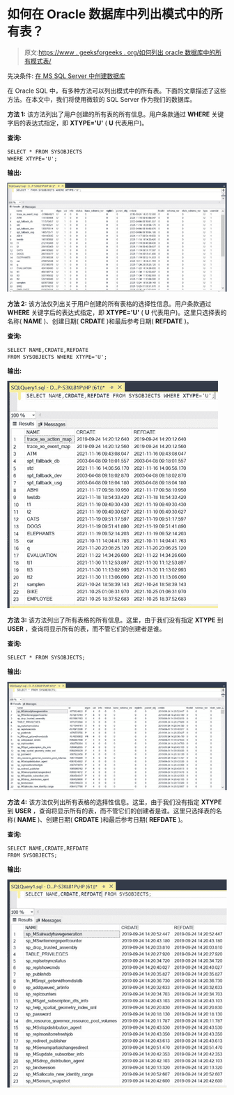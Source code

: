 # 如何在 Oracle 数据库中列出模式中的所有表？

> 原文:[https://www . geeksforgeeks . org/如何列出 oracle 数据库中的所有模式表/](https://www.geeksforgeeks.org/how-to-list-all-tables-in-a-schema-in-oracle-database/)

先决条件: [在 MS SQL Server 中创建数据库](https://www.geeksforgeeks.org/create-database-in-ms-sql-server/)

在 Oracle SQL 中，有多种方法可以列出模式中的所有表。下面的文章描述了这些方法。在本文中，我们将使用微软的 SQL Server 作为我们的数据库。

**方法 1:** 该方法列出了用户创建的所有表的所有信息。用户条款通过 **WHERE** 关键字后的表达式指定，即 **XTYPE='U'** ( **U** 代表用户)。

**查询:**

```
SELECT * FROM SYSOBJECTS 
WHERE XTYPE='U';
```

**输出:**

![](img/cb13f61dfd659541ca331b68c172887e.png)

**方法 2:** 该方法仅列出关于用户创建的所有表格的选择性信息。用户条款通过 **WHERE** 关键字后的表达式指定，即 **XTYPE='U'** ( **U** 代表用户)。这里只选择表的名称( **NAME** )、创建日期( **CRDATE** )和最后参考日期( **REFDATE** )。

**查询:**

```
SELECT NAME,CRDATE,REFDATE 
FROM SYSOBJECTS WHERE XTYPE='U';
```

**输出:**

![](img/fdc59709522b33012ec35632cf2fe632.png)

**方法 3:** 该方法列出了所有表格的所有信息。这里，由于我们没有指定 **XTYPE** 到 **USER** ，查询将显示所有的表，而不管它们的创建者是谁。

**查询:**

```
SELECT * FROM SYSOBJECTS;
```

**输出:**

![](img/afb9495c903c2f0f77db47e733b1e621.png)

**方法 4:** 该方法仅列出所有表格的选择性信息。这里，由于我们没有指定 **XTYPE** 到 **USER** ，查询将显示所有的表，而不管它们的创建者是谁。这里只选择表的名称( **NAME** )、创建日期( **CRDATE** )和最后参考日期( **REFDATE** )。

**查询:**

```
SELECT NAME,CRDATE,REFDATE
FROM SYSOBJECTS;
```

**输出:**

![](img/8b7edad49d69b30fd4f9749e2a310996.png)